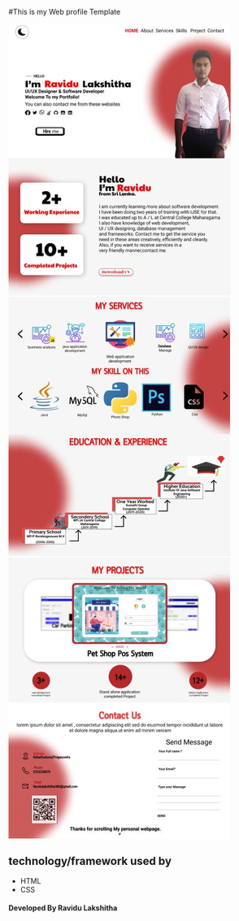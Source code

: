 #This is my Web profile Template



![Capture 01](assets/images/Capture%2001.JPG)
![Capture 02](assets/images/Capture02.JPG)
![Capture 03](assets/images/Capture03.JPG)

## technology/framework used by
* HTML
* CSS

#### Developed By Ravidu Lakshitha